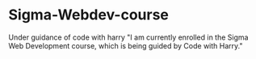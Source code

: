 # Sigma-Webdev-course
Under guidance of code with harry
"I am currently enrolled in the Sigma Web Development course, which is being guided by Code with Harry."

